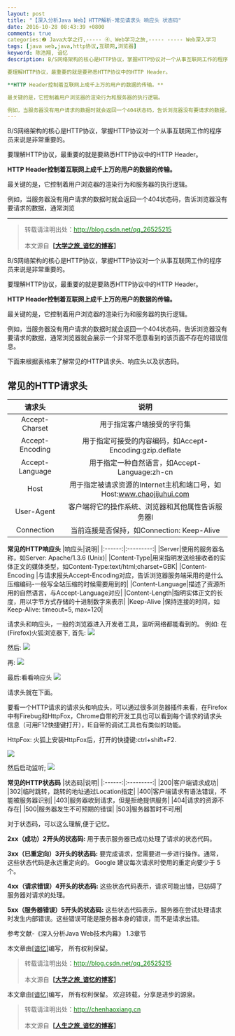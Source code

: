 ```yaml
---
layout: post
title: "【深入分析Java Web】HTTP解析-常见请求头 响应头 状态码"
date: 2016-10-28 08:43:39 +0800
comments: true
categories:❷ Java大学之行,----- ④、Web学习之旅,----- ----- Web深入学习
tags: [java web,java,http协议,互联网,浏览器]
keyword: 陈浩翔, 谙忆
description: B/S网络架构的核心是HTTP协议，掌握HTTP协议对一个从事互联网工作的程序员来说是非常重要的。

要理解HTTP协议，最重要的就是要熟悉HTTP协议中的HTTP Header。

**HTTP Header控制着互联网上成千上万的用户的数据的传输。**

最关键的是，它控制着用户浏览器的渲染行为和服务器的执行逻辑。

例如，当服务器没有用户请求的数据时就会返回一个404状态码，告诉浏览器没有要请求的数据，通常浏览 
---
```



B/S网络架构的核心是HTTP协议，掌握HTTP协议对一个从事互联网工作的程序员来说是非常重要的。

要理解HTTP协议，最重要的就是要熟悉HTTP协议中的HTTP Header。

**HTTP Header控制着互联网上成千上万的用户的数据的传输。**

最关键的是，它控制着用户浏览器的渲染行为和服务器的执行逻辑。

例如，当服务器没有用户请求的数据时就会返回一个404状态码，告诉浏览器没有要请求的数据，通常浏览
<!-- more -->
----------

<blockquote cite='陈浩翔'>
<p background-color='#D3D3D3'>转载请注明出处：<a href='http://blog.csdn.net/qq_26525215'><font color="green">http://blog.csdn.net/qq_26525215</font></a><br><br>
本文源自<strong>【<a href='http://blog.csdn.net/qq_26525215' target='_blank'>大学之旅_谙忆的博客</a>】</strong></p>
</blockquote>

B/S网络架构的核心是HTTP协议，掌握HTTP协议对一个从事互联网工作的程序员来说是非常重要的。

要理解HTTP协议，最重要的就是要熟悉HTTP协议中的HTTP Header。

**HTTP Header控制着互联网上成千上万的用户的数据的传输。**

最关键的是，它控制着用户浏览器的渲染行为和服务器的执行逻辑。

例如，当服务器没有用户请求的数据时就会返回一个404状态码，告诉浏览器没有要请求的数据，通常浏览器就会展示一个非常不愿意看到的该页面不存在的错误信息。

下面来根据表格来了解常见的HTTP请求头、响应头以及状态码。

**常见的HTTP请求头**
---------------

|请求头|说明|
|:------:|:---------:|
|  Accept-Charset  |用于指定客户端接受的字符集 | 
| Accept-Encoding | 用于指定可接受的内容编码，如Accept-Encoding:gzip.deflate|
| Accept-Language | 用于指定一种自然语言，如Accept-Language:zh-cn |
|Host |用于指定被请求资源的Internet主机和端口号，如Host:www.chaojijuhui.com|
|User-Agent |客户端将它的操作系统、浏览器和其他属性告诉服务器l|
|Connection|当前连接是否保持，如Connection: Keep-Alive|


**常见的HTTP响应头**
|响应头|说明|
|:------:|:---------:|
|Server|使用的服务器名称，如Server: Apache/1.3.6 (Unix)|
|Content-Type|用来指明发送给接收者的实体正文的媒体类型，如Content-Type:text/html;charset=GBK|
|Content-Encoding |与请求报头Accept-Encoding对应，告诉浏览器服务端采用的是什么压缩编码-一般写全站压缩的时候需要用到的|
|Content-Language|描述了资源所用的自然语言，与Accept-Language对应|
|Content-Length|指明实体正文的长度，用以字节方式存储的十进制数字来表示|
|Keep-Alive |保持连接的时间，如Keep-Alive: timeout=5, max=120|

请求头和响应头，一般的浏览器进入开发者工具，监听网络都能看到的。
例如:
在(Firefox)火狐浏览器下,
首先:
![](http://img.blog.csdn.net/20161026033626108)

然后:
![](http://img.blog.csdn.net/20161026033641843)

再:
![](http://img.blog.csdn.net/20161026033652484)

最后:看看响应头
![](http://img.blog.csdn.net/20161026033705781)

请求头就在下面。

要看一个HTTP请求的请求头和响应头，可以通过很多浏览器插件来看，在Firefox中有Firebug和HttpFox，Chrome自带的开发工具也可以看到每个请求的请求头信息（可用F12快捷键打开），IE自带的调试工具也有类似的功能。

HttpFox:
火狐上安装HttpFox后，打开的快捷键:ctrl+shift+F2.

![](http://img.blog.csdn.net/20161026075519909)

然后启动监听;
![](http://img.blog.csdn.net/20161026075542474)


**常见的HTTP状态码**
|状态码|说明|
|:------:|:---------:|
|200|客户端请求成功|
|302|临时跳转，跳转的地址通过Location指定|
|400|客户端请求有语法错误，不能被服务器识别|
|403|服务器收到请求，但是拒绝提供服务|
|404|请求的资源不存在|
|500|服务器发生不可预期的错误|
|503|服务器暂时不可用|

对于状态码，可以这么理解,便于记忆。

**2xx（成功）2开头的状态码:**
用于表示服务器已成功处理了请求的状态代码。

**3xx（已重定向）3开头的状态码:**
要完成请求，您需要进一步进行操作。通常，这些状态代码是永远重定向的。
Google 建议每次请求时使用的重定向要少于 5 个。

**4xx（请求错误）4开头的状态码:**
这些状态代码表示，请求可能出错，已妨碍了服务器对请求的处理。

**5xx（服务器错误）5开头的状态码:**
这些状态代码表示，服务器在尝试处理请求时发生内部错误。这些错误可能是服务器本身的错误，而不是请求出错。



参考文献-《深入分析Java Web技术内幕》 
1.3章节

本文章由<a href="https://chenhaoxiang.github.io/">[谙忆]</a>编写， 所有权利保留。 
<blockquote cite='陈浩翔'>
<p background-color='#D3D3D3'>转载请注明出处：<a href='http://blog.csdn.net/qq_26525215'><font color="green">http://blog.csdn.net/qq_26525215</font></a><br><br>
本文源自<strong>【<a href='http://blog.csdn.net/qq_26525215' target='_blank'>大学之旅_谙忆的博客</a>】</strong></p>
</blockquote>


本文章由<a href="http://chenhaoxiang.cn/">[谙忆]</a>编写， 所有权利保留。 
欢迎转载，分享是进步的源泉。
<blockquote cite='陈浩翔'>
<p background-color='#D3D3D3'>转载请注明出处：<a href='http://chenhaoxiang.cn'><font color="green">http://chenhaoxiang.cn</font></a><br><br>
本文源自<strong>【<a href='http://chenhaoxiang.cn' target='_blank'>人生之旅_谙忆的博客</a>】</strong></p>
</blockquote>
